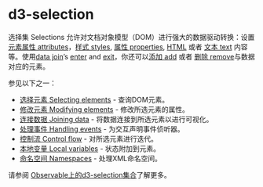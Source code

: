 # d3-selection

选择集 Selections 允许对文档对象模型（DOM）进行强大的数据驱动转换：设置[元素属性 attributes](./d3-selection/modifying.md#selection_attr)，[样式 styles](./d3-selection/modifying.md#selection_style), [属性 properties](./d3-selection/modifying.md#selection_property), [HTML](./d3-selection/modifying.md#selection_html) 或者 [文本 text](./d3-selection/modifying.md#selection_text) 内容等。使用[data join](./d3-selection/joining.md)’s [enter](./d3-selection/joining.md#selection_enter) and [exit](./d3-selection/joining.md#selection_enter)，你还可以[添加 add](./d3-selection/modifying.md#selection_append) 或者 [删除 remove](./d3-selection/modifying.md#selection_remove)与数据对应的元素。

参见以下之一：

* [选择元素 Selecting elements](./d3-selection/selecting.md) - 查询DOM元素。
* [修改元素 Modifying elements](./d3-selection/modifying.md) - 修改所选元素的属性。
* [连接数据 Joining data](./d3-selection/joining.md) - 将数据连接到所选元素以进行可视化。
* [处理事件 Handling events](./d3-selection/events.md) - 为交互声明事件侦听器。
* [控制流 Control flow](./d3-selection/control-flow.md) - 对所选元素进行迭代。
* [本地变量 Local variables](./d3-selection/locals.md) - 状态附加到元素。
* [命名空间 Namespaces](./d3-selection/namespaces.md) - 处理XML命名空间。

请参阅 [Observable上的d3-selection集合](https://observablehq.com/collection/@d3/d3-selection)了解更多。